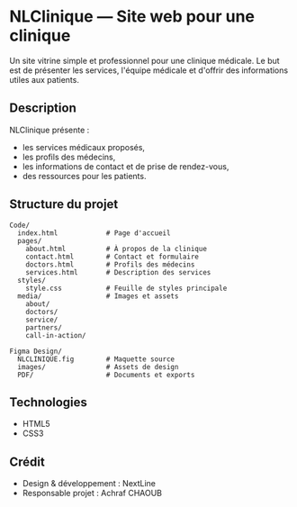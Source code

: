 # NLClinique — Site web pour une clinique

Un site vitrine simple et professionnel pour une clinique médicale. Le but est de présenter les services, l'équipe médicale et d'offrir des informations utiles aux patients.

## Description

NLClinique présente :
- les services médicaux proposés,
- les profils des médecins,
- les informations de contact et de prise de rendez-vous,
- des ressources pour les patients.

## Structure du projet

```
Code/
  index.html            # Page d'accueil
  pages/
    about.html          # À propos de la clinique
    contact.html        # Contact et formulaire
    doctors.html        # Profils des médecins
    services.html       # Description des services
  styles/
    style.css           # Feuille de styles principale
  media/                # Images et assets
    about/
    doctors/
    service/
    partners/
    call-in-action/

Figma Design/
  NLCLINIQUE.fig        # Maquette source
  images/               # Assets de design
  PDF/                  # Documents et exports
```

## Technologies

- HTML5
- CSS3

## Crédit

- Design & développement : NextLine
- Responsable projet : Achraf CHAOUB
